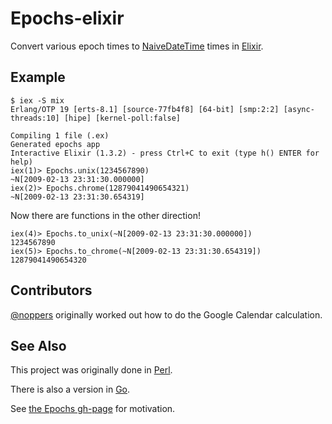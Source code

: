 # Epochs-elixir
Convert various epoch times to [NaiveDateTime](http://elixir-lang.org/docs/stable/elixir/NaiveDateTime.html) times in [Elixir](http://elixir-lang.org/).

## Example

```
$ iex -S mix
Erlang/OTP 19 [erts-8.1] [source-77fb4f8] [64-bit] [smp:2:2] [async-threads:10] [hipe] [kernel-poll:false]

Compiling 1 file (.ex)
Generated epochs app
Interactive Elixir (1.3.2) - press Ctrl+C to exit (type h() ENTER for help)
iex(1)> Epochs.unix(1234567890)
~N[2009-02-13 23:31:30.000000]
iex(2)> Epochs.chrome(12879041490654321)
~N[2009-02-13 23:31:30.654319]
```

Now there are functions in the other direction!

```
iex(4)> Epochs.to_unix(~N[2009-02-13 23:31:30.000000])
1234567890
iex(5)> Epochs.to_chrome(~N[2009-02-13 23:31:30.654319])
12879041490654320
```

## Contributors

[@noppers](https://github.com/noppers) originally worked out how to do the Google Calendar calculation.

## See Also

This project was originally done in [Perl](https://github.com/oylenshpeegul/Epochs-perl).

There is also a version in [Go](https://github.com/oylenshpeegul/epochs).

See [the Epochs gh-page](http://oylenshpeegul.github.io/Epochs-perl/) for motivation.
